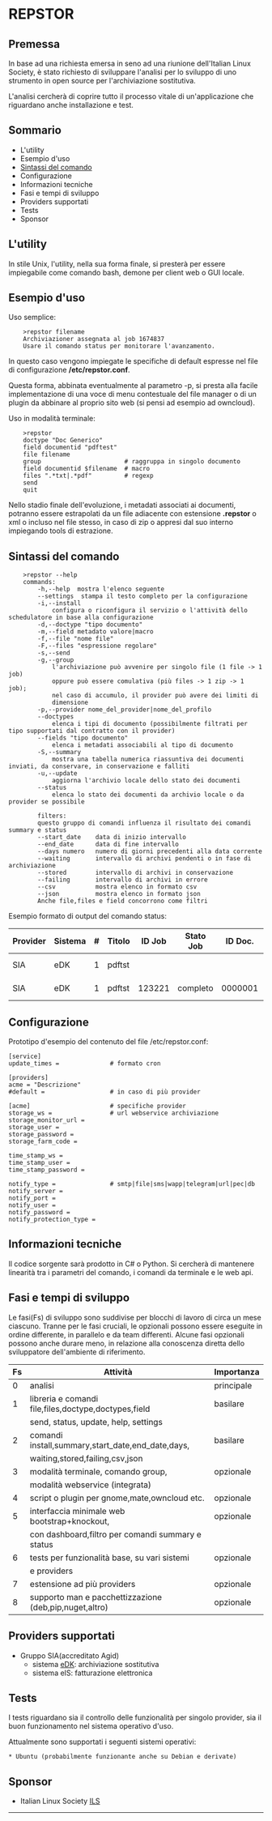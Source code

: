 REPSTOR
=======

Premessa
--------
In base ad una richiesta emersa in seno ad una riunione dell'Italian Linux Society, è stato richiesto di sviluppare l'analisi per lo sviluppo di uno strumento in open source per l'archiviazione sostitutiva.

L'analisi cercherà di coprire tutto il processo vitale di un'applicazione che riguardano anche installazione e test.

Sommario
--------
* L'utility
* Esempio d'uso
* [Sintassi del comando](#sintassi)
* Configurazione
* Informazioni tecniche
* Fasi e tempi di sviluppo
* Providers supportati
* Tests
* Sponsor

L'utility
---------
In stile Unix, l'utility, nella sua forma finale, si presterà per essere impiegabile come comando bash, demone per client web o GUI locale.

Esempio d'uso
-------------
Uso semplice:

        >repstor filename
        Archiviazioner assegnata al job 1674837
        Usare il comando status per monitorare l'avanzamento.

In questo caso vengono impiegate le specifiche di default espresse nel file di configurazione **/etc/repstor.conf**.

Questa forma, abbinata eventualmente al parametro -p, si presta alla facile implementazione di una voce di menu contestuale del file manager o di un plugin da abbinare al proprio sito web (si pensi ad esempio ad owncloud).

Uso in modalità terminale:

        >repstor
        doctype "Doc Generico"
        field documentid "pdftest"
        file filename
        group                       # raggruppa in singolo documento
        field documentid $filename  # macro
        files ".*txt|.*pdf"         # regexp
        send
        quit

Nello stadio finale dell'evoluzione, i metadati associati ai documenti, potranno essere estrapolati da un file adiacente con estensione **.repstor** o xml o incluso nel file stesso, in caso di zip o appresi dal suo interno impiegando tools di estrazione.

<a name="sintassi"></a>
Sintassi del comando
--------------------
        >repstor --help
        commands:
            -h,--help  mostra l'elenco seguente
            --settings  stampa il testo completo per la configurazione
            -i,--install
                configura o riconfigura il servizio o l'attività dello schedulatore in base alla configurazione
            -d,--doctype "tipo documento"
            -m,--field metadato valore|macro
            -f,--file "nome file"
            -F,--files "espressione regolare"
            -s,--send
            -g,--group
                l'archiviazione può avvenire per singolo file (1 file -> 1 job)
                oppure può essere comulativa (più files -> 1 zip -> 1 job);
                nel caso di accumulo, il provider può avere dei limiti di 
                dimensione
            -p,--provider nome_del_provider|nome_del_profilo
            --doctypes
                elenca i tipi di documento (possibilmente filtrati per tipo supportati dal contratto con il provider)
            --fields "tipo documento"
                elenca i metadati associabili al tipo di documento
            -S,--summary
                mostra una tabella numerica riassuntiva dei documenti inviati, da conservare, in conservazione e falliti
            -u,--update
                aggiorna l'archivio locale dello stato dei documenti
            --status
                elenca lo stato dei documenti da archivio locale o da provider se possibile
            
            filters:
            questo gruppo di comandi influenza il risultato dei comandi summary e status
            --start_date    data di inizio intervallo
            --end_date      data di fine intervallo
            --days numero   numero di giorni precedenti alla data corrente
            --waiting       intervallo di archivi pendenti o in fase di archiviazione
            --stored        intervallo di archivi in conservazione
            --failing       intervallo di archivi in errore
            --csv           mostra elenco in formato csv
            --json          mostra elenco in formato json
            Anche file,files e field concorrono come filtri
        
Esempio formato di output del comando status:


|Provider|Sistema|#|Titolo|ID Job|Stato Job|ID Doc.|Stato Doc.      |Errore |Aggiornato|Inviato|
|--------|-------|-|------|------|---------|-------|----------------|-------|------------|-------|
|SIA     |eDK    |1|pdftst|      |         |       |                |Srv.N/D|11.11.16 00:13:20|
|SIA     |eDK    |1|pdftst|123221|completo |0000001|In conservazione|       |11.11.16 11:32:39|11.11.16 11:32:39|


Configurazione
--------------
Prototipo d'esempio del contenuto del file /etc/repstor.conf:

    [service]
    update_times =              # formato cron
    
    [providers]
    acme = "Descrizione"
    #default =                  # in caso di più provider 
    
    [acme]                      # specifiche provider
    storage_ws =                # url webservice archiviazione
    storage_monitor_url =
    storage_user =
    storage_password =
    storage_farm_code =
    
    time_stamp_ws =
    time_stamp_user =
    time_stamp_password =
    
    notify_type =               # smtp|file|sms|wapp|telegram|url|pec|db
    notify_server =
    notify_port =
    notify_user =
    notify_password =
    notify_protection_type =
    
    
    
Informazioni tecniche
---------------------
Il codice sorgente sarà prodotto in C# o Python. Si cercherà di mantenere linearità tra i parametri del comando, i comandi da terminale e le web api.

Fasi e tempi di sviluppo
------------------------
Le fasi(Fs) di sviluppo sono suddivise per blocchi di lavoro di circa un mese ciascuno. Tranne per le fasi cruciali, le opzionali possono essere eseguite in ordine differente, in parallelo e da team differenti. Alcune fasi opzionali possono anche durare meno, in relazione alla conoscenza diretta dello sviluppatore dell'ambiente di riferimento.

|Fs |Attività                                               |Importanza|
|---|-------------------------------------------------------|----------|
|0  |analisi                                                |principale|
|1  |libreria e comandi file,files,doctype,doctypes,field   |basilare  |
|   |send, status, update, help, settings                   |          |
|2  |comandi install,summary,start_date,end_date,days,      |basilare  |
|   |waiting,stored,failing,csv,json                        |          |
|3  |modalità terminale, comando group,                     |opzionale |
|   |modalità webservice (integrata)                        |          |
|4  |script o plugin per gnome,mate,owncloud etc.           |opzionale |
|5  |interfaccia minimale web bootstrap+knockout,           |opzionale |
|   |con dashboard,filtro per comandi summary e status      |          |
|6  |tests per funzionalità base, su vari sistemi           |opzionale |
|   |e providers                                            |          |
|7  |estensione ad più providers                            |opzionale |
|8  |supporto man e pacchettizzazione (deb,pip,nuget,altro) |opzionale |

Providers supportati
--------------------
* Gruppo SIA(accreditato Agid)
    * sistema [eDK]: archiviazione sostitutiva
    * sistema eIS: fatturazione elettronica
    
Tests
-----
I tests riguardano sia il controllo delle funzionalità per singolo provider, sia il buon funzionamento nel sistema operativo d'uso.

Attualmente sono supportati i seguenti sistemi operativi:

    * Ubuntu (probabilmente funzionante anche su Debian e derivate)

Sponsor
-------
* Italian Linux Society [ILS]

----------------------------------------------------------------------------------
[eDK]: https://www.sia.eu/it/soluzioni/gestione-documentale/conservazione-digitale/conservazione-digitale
[ILS]: https://www.ils.org/